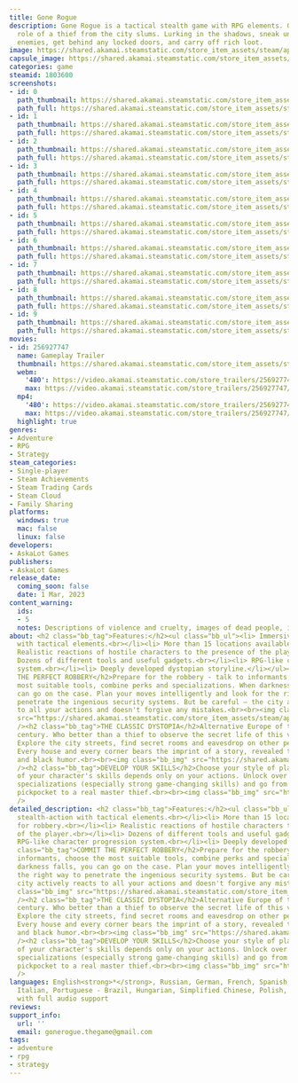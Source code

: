 ```yaml
---
title: Gone Rogue
description: Gone Rogue is a tactical stealth game with RPG elements. Get into the
  role of a thief from the city slums. Lurking in the shadows, sneak unnoticed past
  enemies, get behind any locked doors, and carry off rich loot.
image: https://shared.akamai.steamstatic.com/store_item_assets/steam/apps/1803600/header.jpg?t=1732343155
capsule_image: https://shared.akamai.steamstatic.com/store_item_assets/steam/apps/1803600/1a22fd93efcfd8fe20823b2dacabb2e654ba0c3d/capsule_231x87.jpg?t=1732343155
categories: game
steamid: 1803600
screenshots:
- id: 0
  path_thumbnail: https://shared.akamai.steamstatic.com/store_item_assets/steam/apps/1803600/ss_5341d07521288b3844177fb8cdccc5bcb773c3df.600x338.jpg?t=1732343155
  path_full: https://shared.akamai.steamstatic.com/store_item_assets/steam/apps/1803600/ss_5341d07521288b3844177fb8cdccc5bcb773c3df.1920x1080.jpg?t=1732343155
- id: 1
  path_thumbnail: https://shared.akamai.steamstatic.com/store_item_assets/steam/apps/1803600/ss_464c1172b69efbe31e8ebc9468393f01f4276f57.600x338.jpg?t=1732343155
  path_full: https://shared.akamai.steamstatic.com/store_item_assets/steam/apps/1803600/ss_464c1172b69efbe31e8ebc9468393f01f4276f57.1920x1080.jpg?t=1732343155
- id: 2
  path_thumbnail: https://shared.akamai.steamstatic.com/store_item_assets/steam/apps/1803600/ss_c3da549e30a6628e2f98b8795d8ceed999d159d3.600x338.jpg?t=1732343155
  path_full: https://shared.akamai.steamstatic.com/store_item_assets/steam/apps/1803600/ss_c3da549e30a6628e2f98b8795d8ceed999d159d3.1920x1080.jpg?t=1732343155
- id: 3
  path_thumbnail: https://shared.akamai.steamstatic.com/store_item_assets/steam/apps/1803600/ss_96aa155b27d3a91cf8fd413e986108d362cd8987.600x338.jpg?t=1732343155
  path_full: https://shared.akamai.steamstatic.com/store_item_assets/steam/apps/1803600/ss_96aa155b27d3a91cf8fd413e986108d362cd8987.1920x1080.jpg?t=1732343155
- id: 4
  path_thumbnail: https://shared.akamai.steamstatic.com/store_item_assets/steam/apps/1803600/ss_49d2dce54206ede7134b980dda2966917dd499ab.600x338.jpg?t=1732343155
  path_full: https://shared.akamai.steamstatic.com/store_item_assets/steam/apps/1803600/ss_49d2dce54206ede7134b980dda2966917dd499ab.1920x1080.jpg?t=1732343155
- id: 5
  path_thumbnail: https://shared.akamai.steamstatic.com/store_item_assets/steam/apps/1803600/ss_a34ae77ec77a694bab71ed55dfbb07787a938ce2.600x338.jpg?t=1732343155
  path_full: https://shared.akamai.steamstatic.com/store_item_assets/steam/apps/1803600/ss_a34ae77ec77a694bab71ed55dfbb07787a938ce2.1920x1080.jpg?t=1732343155
- id: 6
  path_thumbnail: https://shared.akamai.steamstatic.com/store_item_assets/steam/apps/1803600/ss_d70c7bc4e7fde52f00c0b2ebebecbd623c88675c.600x338.jpg?t=1732343155
  path_full: https://shared.akamai.steamstatic.com/store_item_assets/steam/apps/1803600/ss_d70c7bc4e7fde52f00c0b2ebebecbd623c88675c.1920x1080.jpg?t=1732343155
- id: 7
  path_thumbnail: https://shared.akamai.steamstatic.com/store_item_assets/steam/apps/1803600/ss_fdfc4669a8dc076f0fd03339edb35a3f55b27389.600x338.jpg?t=1732343155
  path_full: https://shared.akamai.steamstatic.com/store_item_assets/steam/apps/1803600/ss_fdfc4669a8dc076f0fd03339edb35a3f55b27389.1920x1080.jpg?t=1732343155
- id: 8
  path_thumbnail: https://shared.akamai.steamstatic.com/store_item_assets/steam/apps/1803600/ss_925053010f75a1ba980cd633421049abe8fd77c9.600x338.jpg?t=1732343155
  path_full: https://shared.akamai.steamstatic.com/store_item_assets/steam/apps/1803600/ss_925053010f75a1ba980cd633421049abe8fd77c9.1920x1080.jpg?t=1732343155
- id: 9
  path_thumbnail: https://shared.akamai.steamstatic.com/store_item_assets/steam/apps/1803600/ss_bcba54ea7feca43c0c851d512191344110990341.600x338.jpg?t=1732343155
  path_full: https://shared.akamai.steamstatic.com/store_item_assets/steam/apps/1803600/ss_bcba54ea7feca43c0c851d512191344110990341.1920x1080.jpg?t=1732343155
movies:
- id: 256927747
  name: Gameplay Trailer
  thumbnail: https://shared.akamai.steamstatic.com/store_item_assets/steam/apps/256927747/movie.293x165.jpg?t=1683125947
  webm:
    '480': https://video.akamai.steamstatic.com/store_trailers/256927747/movie480_vp9.webm?t=1683125947
    max: https://video.akamai.steamstatic.com/store_trailers/256927747/movie_max_vp9.webm?t=1683125947
  mp4:
    '480': https://video.akamai.steamstatic.com/store_trailers/256927747/movie480.mp4?t=1683125947
    max: https://video.akamai.steamstatic.com/store_trailers/256927747/movie_max.mp4?t=1683125947
  highlight: true
genres:
- Adventure
- RPG
- Strategy
steam_categories:
- Single-player
- Steam Achievements
- Steam Trading Cards
- Steam Cloud
- Family Sharing
platforms:
  windows: true
  mac: false
  linux: false
developers:
- AskaLot Games
publishers:
- AskaLot Games
release_date:
  coming_soon: false
  date: 1 Mar, 2023
content_warning:
  ids:
  - 5
  notes: Descriptions of violence and cruelty, images of dead people, images of alcohol.
about: <h2 class="bb_tag">Features:</h2><ul class="bb_ul"><li> Immersive stealth-action
  with tactical elements.<br></li><li> More than 15 locations available for robbery.<br></li><li>
  Realistic reactions of hostile characters to the presence of the player.<br></li><li>
  Dozens of different tools and useful gadgets.<br></li><li> RPG-like character progression
  system.<br></li><li> Deeply developed dystopian storyline.</li></ul><h2 class="bb_tag">COMMIT
  THE PERFECT ROBBERY</h2>Prepare for the robbery - talk to informants, choose the
  most suitable tools, combine perks and specializations. When darkness falls, you
  can go on the case. Plan your moves intelligently and look for the right way to
  penetrate the ingenious security systems. But be careful – the city actively reacts
  to all your actions and doesn't forgive any mistakes.<br><br><img class="bb_img"
  src="https://shared.akamai.steamstatic.com/store_item_assets/steam/apps/1803600/extras/статья2+.gif?t=1732343155"
  /><h2 class="bb_tag">THE CLASSIC DYSTOPIA</h2>Alternative Europe of the mid-20th
  century. Who better than a thief to observe the secret life of this vicious society.
  Explore the city streets, find secret rooms and eavesdrop on other people's conversations.
  Every house and every corner bears the imprint of a story, revealed through satire
  and black humor.<br><br><img class="bb_img" src="https://shared.akamai.steamstatic.com/store_item_assets/steam/apps/1803600/extras/gif_new_3.gif?t=1732343155"
  /><h2 class="bb_tag">DEVELOP YOUR SKILLS</h2>Choose your style of play - the development
  of your character's skills depends only on your actions. Unlock over 50 perks and
  specializations (especially strong game-changing skills) and go from a simple street
  pickpocket to a real master thief.<br><br><img class="bb_img" src="https://shared.akamai.steamstatic.com/store_item_assets/steam/apps/1803600/extras/gif_new_1.gif?t=1732343155"
  />
detailed_description: <h2 class="bb_tag">Features:</h2><ul class="bb_ul"><li> Immersive
  stealth-action with tactical elements.<br></li><li> More than 15 locations available
  for robbery.<br></li><li> Realistic reactions of hostile characters to the presence
  of the player.<br></li><li> Dozens of different tools and useful gadgets.<br></li><li>
  RPG-like character progression system.<br></li><li> Deeply developed dystopian storyline.</li></ul><h2
  class="bb_tag">COMMIT THE PERFECT ROBBERY</h2>Prepare for the robbery - talk to
  informants, choose the most suitable tools, combine perks and specializations. When
  darkness falls, you can go on the case. Plan your moves intelligently and look for
  the right way to penetrate the ingenious security systems. But be careful – the
  city actively reacts to all your actions and doesn't forgive any mistakes.<br><br><img
  class="bb_img" src="https://shared.akamai.steamstatic.com/store_item_assets/steam/apps/1803600/extras/статья2+.gif?t=1732343155"
  /><h2 class="bb_tag">THE CLASSIC DYSTOPIA</h2>Alternative Europe of the mid-20th
  century. Who better than a thief to observe the secret life of this vicious society.
  Explore the city streets, find secret rooms and eavesdrop on other people's conversations.
  Every house and every corner bears the imprint of a story, revealed through satire
  and black humor.<br><br><img class="bb_img" src="https://shared.akamai.steamstatic.com/store_item_assets/steam/apps/1803600/extras/gif_new_3.gif?t=1732343155"
  /><h2 class="bb_tag">DEVELOP YOUR SKILLS</h2>Choose your style of play - the development
  of your character's skills depends only on your actions. Unlock over 50 perks and
  specializations (especially strong game-changing skills) and go from a simple street
  pickpocket to a real master thief.<br><br><img class="bb_img" src="https://shared.akamai.steamstatic.com/store_item_assets/steam/apps/1803600/extras/gif_new_1.gif?t=1732343155"
  />
languages: English<strong>*</strong>, Russian, German, French, Spanish - Latin America,
  Italian, Portuguese - Brazil, Hungarian, Simplified Chinese, Polish, Japanese<br><strong>*</strong>languages
  with full audio support
reviews:
support_info:
  url: ''
  email: gonerogue.thegame@gmail.com
tags:
- adventure
- rpg
- strategy
---
```



